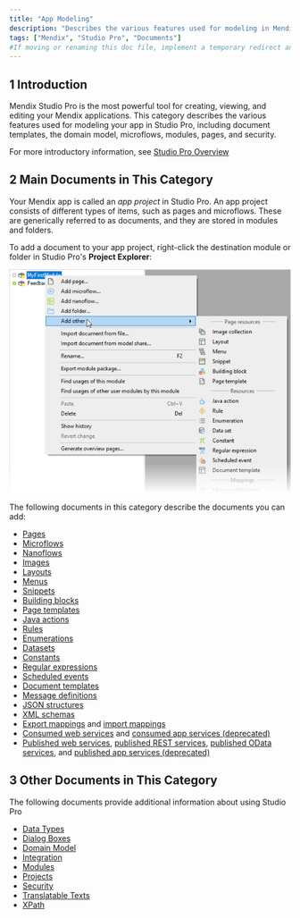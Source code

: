 ```yaml
---
title: "App Modeling"
description: "Describes the various features used for modeling in Mendix Studio Pro, including document templates, the domain model, microflows, modules, pages, and security."
tags: ["Mendix", "Studio Pro", "Documents"]
#If moving or renaming this doc file, implement a temporary redirect and let the respective team know they should update the URL in the product. See Mapping to Products for more details.1 Introduction
---
```


## 1 Introduction

Mendix Studio Pro is the most powerful tool for creating, viewing, and editing your Mendix applications. This category describes the various features used for modeling your app in Studio Pro, including document templates, the domain model, microflows, modules, pages, and security.

For more introductory information, see [Studio Pro Overview](studio-pro-overview)

## 2 Main Documents in This Category

Your Mendix app is called an *app project* in Studio Pro. An app project consists of different types of items, such as pages and microflows. These are generically referred to as documents, and they are stored in modules and folders.

To add a document to your app project, right-click the destination module or folder in Studio Pro's **Project Explorer**:

![Right-click menu in Project Explorer](attachments/modeling/add-document.png)

The following documents in this category describe the documents you can add:

* [Pages](pages)
* [Microflows](microflows)
* [Nanoflows](nanoflows)
* [Images](images)
* [Layouts](layout)
* [Menus](menu)
* [Snippets](snippet)
* [Building blocks](building-block)
* [Page templates](page-templates)
* [Java actions](java-actions)
* [Rules](rules)
* [Enumerations](enumerations)
* [Datasets](data-sets)
* [Constants](constants)
* [Regular expressions](regular-expressions)
* [Scheduled events](scheduled-events)
* [Document templates](document-templates)
* [Message definitions](message-definitions)
* [JSON structures](json-structures)
* [XML schemas](xml-schemas)
* [Export mappings](export-mappings) and [import mappings](import-mappings)
* [Consumed web services](consumed-web-services) and [consumed app services (deprecated)](consumed-app-services)
* [Published web services](published-web-services), [published REST services](published-rest-services), [published OData services](published-odata-services), and [published app services (deprecated)](published-app-services) 

## 3 Other Documents in This Category

The following documents provide additional information about using Studio Pro

* [Data Types](data-types)
* [Dialog Boxes](dialogs)
* [Domain Model](domain-model)
* [Integration](integration)
* [Modules](modules)
* [Projects](project)
* [Security](security)
* [Translatable Texts](translatable-texts)
* [XPath](xpath)
